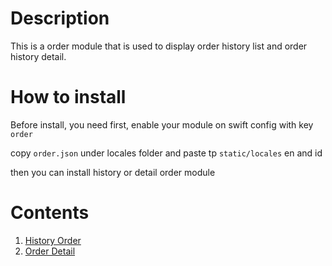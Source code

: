 # Description
This is a order module that is used to display order history list and order history detail.

# How to install

Before install, you need first, enable your module on swift config with key ````order````

copy `order.json` under locales folder and paste tp `static/locales` en and id

then you can install history or detail order module

# Contents
1. [History Order](pages/history/readme.md) 
2. [Order Detail](pages/detail/readme.md) 

